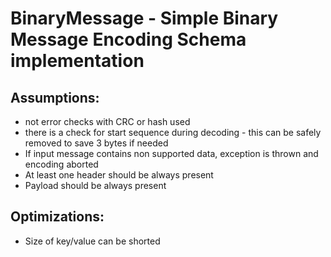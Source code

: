 # BinaryMessage - Simple Binary Message Encoding Schema implementation

## Assumptions: 
- not error checks with CRC or hash used
- there is a check for start sequence during decoding - this can be safely removed to save 3 bytes if needed
- If input message contains non supported data, exception is thrown and encoding aborted 
- At least one header should be always present 
- Payload should be always present

## Optimizations:
- Size of key/value can be shorted
